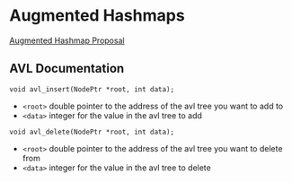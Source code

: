 # Augmented Hashmaps
[Augmented Hashmap Proposal](https://docs.google.com/document/d/16vmH7m28tknDMgWL7Yi4Lc_VVIr36cQQlZQSkLTCZEY/edit?usp=sharing)

## AVL Documentation
`void avl_insert(NodePtr *root, int data);`
- `<root>` double pointer to the address of the avl tree you want to add to
- `<data>` integer for the value in the avl tree to add

`void avl_delete(NodePtr *root, int data);`
- `<root>` double pointer to the address of the avl tree you want to delete from
- `<data>` integer for the value in the avl tree to delete

